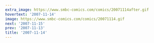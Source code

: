```yaml
---
extra_image: https://www.smbc-comics.com/comics/20071114after.gif
hovertext: '2007-11-14'
image: https://www.smbc-comics.com/comics/20071114.gif
next: '2007-11-15'
prev: '2007-11-13'
title: '2007-11-14'
---
```

